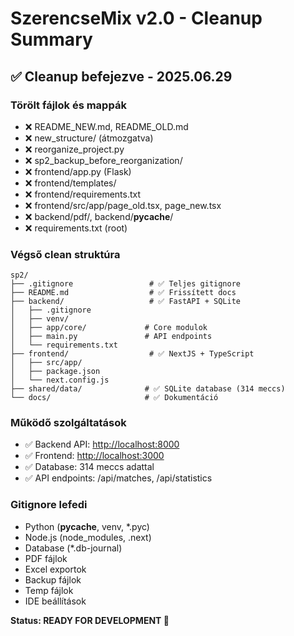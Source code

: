 # SzerencseMix v2.0 - Cleanup Summary

## ✅ Cleanup befejezve - 2025.06.29

### Törölt fájlok és mappák

- ❌ README_NEW.md, README_OLD.md
- ❌ new_structure/ (átmozgatva)
- ❌ reorganize_project.py
- ❌ sp2_backup_before_reorganization/
- ❌ frontend/app.py (Flask)
- ❌ frontend/templates/
- ❌ frontend/requirements.txt
- ❌ frontend/src/app/page_old.tsx, page_new.tsx
- ❌ backend/pdf/, backend/__pycache__/
- ❌ requirements.txt (root)

### Végső clean struktúra

```
sp2/
├── .gitignore                 # ✅ Teljes gitignore
├── README.md                  # ✅ Frissített docs
├── backend/                   # ✅ FastAPI + SQLite
│   ├── .gitignore
│   ├── venv/
│   ├── app/core/             # Core modulok
│   ├── main.py               # API endpoints
│   └── requirements.txt
├── frontend/                  # ✅ NextJS + TypeScript
│   ├── src/app/
│   ├── package.json
│   └── next.config.js
├── shared/data/              # ✅ SQLite database (314 meccs)
└── docs/                     # ✅ Dokumentáció
```

### Működő szolgáltatások

- ✅ Backend API: <http://localhost:8000>
- ✅ Frontend: <http://localhost:3000>
- ✅ Database: 314 meccs adattal
- ✅ API endpoints: /api/matches, /api/statistics

### Gitignore lefedi

- Python (__pycache__, venv, *.pyc)
- Node.js (node_modules, .next)
- Database (*.db-journal)
- PDF fájlok
- Excel exportok
- Backup fájlok
- Temp fájlok
- IDE beállítások

__Status: READY FOR DEVELOPMENT 🚀__
